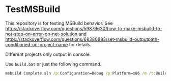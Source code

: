 # TestMSBuild
This repository is for testing MSBuild behavior.
See https://stackoverflow.com/questions/59876630/how-to-make-msbuild-to-not-stop-on-error-on-net-solution
and https://stackoverflow.com/questions/68380883/set-msbuild-outputpath-conditioned-on-project-name
for details.

Different projects only output in console.

Use `build.bat` or just the following command.
```bat
msbuild Complete.sln /p:Configuration=Debug /p:Platform=x86 /m /t:BuildAll /p:OutputPath=build
```
